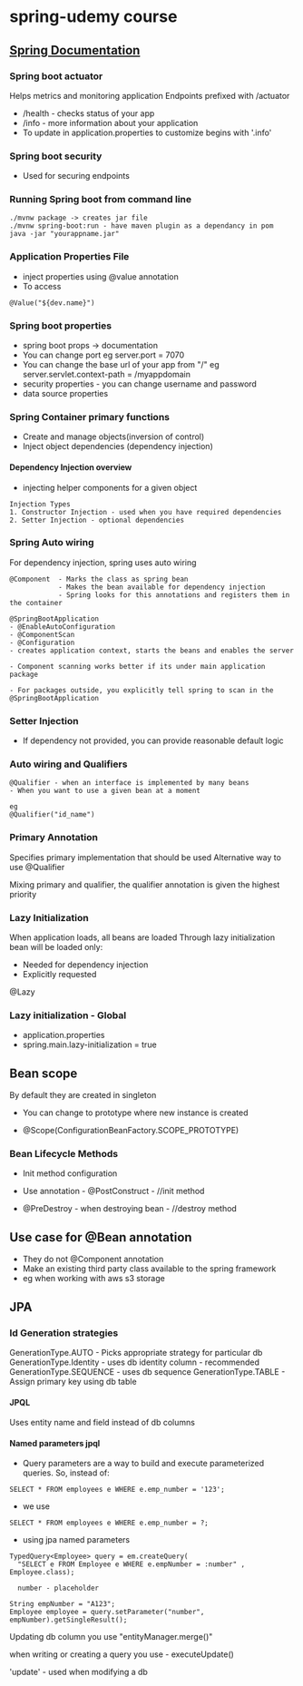 # spring-udemy course

## [Spring Documentation](http://www.spring.io)

### Spring boot actuator

Helps metrics and monitoring application
Endpoints prefixed with /actuator

- /health - checks status of your app
- /info - more information about your application
- To update in application.properties to customize begins with '.info'

### Spring boot security

- Used for securing endpoints

### Running Spring boot from command line

```dbn-psql
./mvnw package -> creates jar file
./mvnw spring-boot:run - have maven plugin as a dependancy in pom
java -jar "yourappname.jar"
```

### Application Properties File

- inject properties using @value annotation
- To access

```dbn-psql
@Value("${dev.name}")
```

### Spring boot properties

- spring boot props -> documentation
- You can change port eg server.port = 7070
- You can change the base url of your app from "/" eg server.servlet.context-path = /myappdomain
- security properties - you can change username and password
- data source properties

### Spring Container primary functions

- Create and manage objects(inversion of control)
- Inject object dependencies (dependency injection)

#### Dependency Injection overview

- injecting helper components for a given object

```
Injection Types
1. Constructor Injection - used when you have required dependencies
2. Setter Injection - optional dependencies
```

### Spring Auto wiring

For dependency injection, spring uses auto wiring

```
@Component  - Marks the class as spring bean
            - Makes the bean available for dependency injection
            - Spring looks for this annotations and registers them in the container

```

```
@SpringBootApplication
- @EnableAutoConfiguration
- @ComponentScan
- @Configuration
- creates application context, starts the beans and enables the server

- Component scanning works better if its under main application package

- For packages outside, you explicitly tell spring to scan in the @SpringBootApplication

```

### Setter Injection

- If dependency not provided, you can provide reasonable default logic

### Auto wiring and Qualifiers

```
@Qualifier - when an interface is implemented by many beans
- When you want to use a given bean at a moment

eg
@Qualifier("id_name")
```

### Primary Annotation

Specifies primary implementation that should be used
Alternative way to use @Qualifier

Mixing primary and qualifier, the qualifier annotation is given the highest priority

### Lazy Initialization

When application loads, all beans are loaded
Through lazy initialization bean will be loaded only:

- Needed for dependency injection
- Explicitly requested

@Lazy


### Lazy initialization - Global
- application.properties
- spring.main.lazy-initialization = true

## Bean scope
By default they are created in singleton

- You can change to prototype where new instance is created

- @Scope(ConfigurationBeanFactory.SCOPE_PROTOTYPE)

### Bean Lifecycle Methods

- Init method configuration
- Use annotation - @PostConstruct  - //init method

- @PreDestroy - when destroying bean - //destroy method

## Use case for @Bean annotation
- They do not @Component annotation
- Make an existing third party class available to the spring framework
- eg when working with aws s3 storage

## JPA
### Id Generation strategies
GenerationType.AUTO  - Picks appropriate strategy for particular db
GenerationType.Identity  - uses db identity column - recommended
GenerationType.SEQUENCE  - uses db sequence
GenerationType.TABLE  - Assign primary key using db table

#### JPQL
Uses entity name and field instead of db columns

#### Named parameters jpql
- Query parameters are a way to build and execute parameterized queries. So, instead of:

```
SELECT * FROM employees e WHERE e.emp_number = '123';
```

- we use

```
SELECT * FROM employees e WHERE e.emp_number = ?;

```

- using jpa named parameters

```
TypedQuery<Employee> query = em.createQuery(
  "SELECT e FROM Employee e WHERE e.empNumber = :number" , Employee.class);

  number - placeholder

String empNumber = "A123";
Employee employee = query.setParameter("number", empNumber).getSingleResult();
```

Updating db column you use "entityManager.merge()"

when writing or creating a query you use  - executeUpdate()

'update' - used when modifying a db